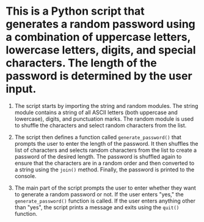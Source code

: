 # This is a Python script that generates a random password using a combination of uppercase letters, lowercase letters, digits, and special characters. The length of the password is determined by the user input.

1. The script starts by importing the string and random modules. The string module contains a string of all ASCII letters (both uppercase and lowercase), digits, and punctuation marks. The random module is used to shuffle the characters and select random characters from the list.

2. The script then defines a function called `generate_password()` that prompts the user to enter the length of the password. It then shuffles the list of characters and selects random characters from the list to create a password of the desired length. The password is shuffled again to ensure that the characters are in a random order and then converted to a string using the `join()` method. Finally, the password is printed to the console.

3. The main part of the script prompts the user to enter whether they want to generate a random password or not. If the user enters "yes," the `generate_password()` function is called. If the user enters anything other than "yes", the script prints a message and exits using the `quit()` function.